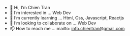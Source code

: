 - 👋 Hi, I’m Chien Tran
- 👀 I’m interested in ... Web Dev
- 🌱 I’m currently learning ... Html, Css, Javascript, Reactjs
- 💞️ I’m looking to collaborate on ... Web Dev
- 📫 How to reach me ... mailto: info.chientran@gmail.com

